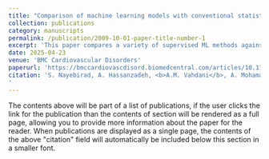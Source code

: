 ```yaml
---
title: "Comparison of machine learning models with conventional statistical methods for prediction of percutaneous coronary intervention outcomes: a systematic review and meta-analysis"
collection: publications
category: manuscripts
permalink: /publication/2009-10-01-paper-title-number-1
excerpt: 'This paper compares a variety of supervised ML methods against logistic regression in predicting PCI outcomes, in terms of performance. We also extensively assess the models in terms of risk of bias (RoB) due factors such as data leakage and lack of external validation, using the [CHARMS](https://journals.plos.org/plosmedicine/article?id=10.1371/journal.pmed.1001744) and [PROBAST](https://pubmed.ncbi.nlm.nih.gov/30596875/) guidelines.'
date: 2025-04-23
venue: 'BMC Cardiovascular Disorders'
paperurl: 'https://bmccardiovascdisord.biomedcentral.com/articles/10.1186/s12872-025-04746-0'
citation: 'S. Nayebirad, A. Hassanzadeh, <b>A.M. Vahdani</b>, A. Mohamadi, S. Forghani, A. Shafiee, F. Masoudkabir, <i>Comparison of machine learning models with conventional statistical methods for prediction of percutaneous coronary intervention outcomes: a systematic review and meta-analysis</i>, BMC Cardiovasc Disord 25 (2025) 310. https://doi.org/10.1186/s12872-025-04746-0.
'
---
```

The contents above will be part of a list of publications, if the user clicks the link for the publication than the contents of section will be rendered as a full page, allowing you to provide more information about the paper for the reader. When publications are displayed as a single page, the contents of the above "citation" field will automatically be included below this section in a smaller font.
